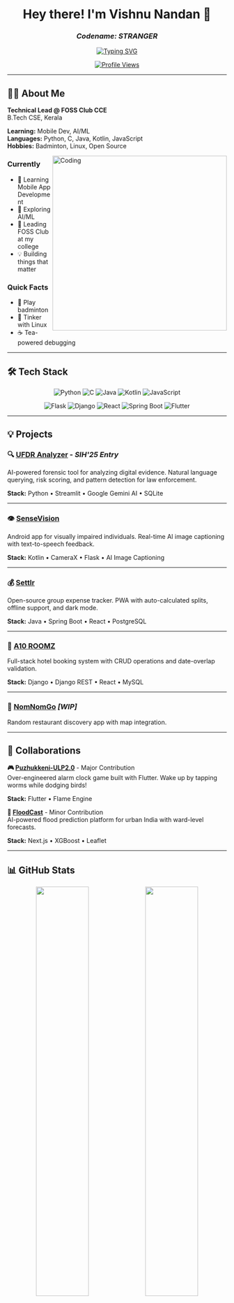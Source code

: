 <div align="center">

# Hey there! I'm Vishnu Nandan 👋

### *Codename: **STRANGER***

[![Typing SVG](https://readme-typing-svg.herokuapp.com?font=Fira+Code&size=22&duration=3000&pause=1000&color=00F7FF&center=true&vCenter=true&width=600&lines=B.Tech+CSE+%40+Christ+College;Technical+Lead+%40+FOSS+Club+CCE;Building+Open+Source+Products)](https://git.io/typing-svg)

[![Profile Views](https://komarev.com/ghpvc/?username=LORDv1shnu&color=blueviolet&style=for-the-badge)](https://github.com/LORDv1shnu)

</div>

---

## 👨‍💻 About Me

**Technical Lead @ FOSS Club CCE**  
B.Tech CSE, Kerala

**Learning:** Mobile Dev, AI/ML  
**Languages:** Python, C, Java, Kotlin, JavaScript  
**Hobbies:** Badminton, Linux, Open Source

<img align="right" alt="Coding" width="400" src="https://user-images.githubusercontent.com/74038190/229223263-cf2e4b07-2615-4f87-9c38-e37600f8381a.gif">

### Currently

- 📱 Learning Mobile App Development
- 🧠 Exploring AI/ML
- 👥 Leading FOSS Club at my college
- 💡 Building things that matter

### Quick Facts

- 🏸 Play badminton
- 🐧 Tinker with Linux
- ☕ Tea-powered debugging

---

## 🛠️ Tech Stack

<div align="center">

![Python](https://img.shields.io/badge/Python-3776AB?style=for-the-badge&logo=python&logoColor=white)
![C](https://img.shields.io/badge/C-00599C?style=for-the-badge&logo=c&logoColor=white)
![Java](https://img.shields.io/badge/Java-ED8B00?style=for-the-badge&logo=openjdk&logoColor=white)
![Kotlin](https://img.shields.io/badge/Kotlin-0095D5?style=for-the-badge&logo=kotlin&logoColor=white)
![JavaScript](https://img.shields.io/badge/JavaScript-F7DF1E?style=for-the-badge&logo=javascript&logoColor=black)

![Flask](https://img.shields.io/badge/Flask-000000?style=for-the-badge&logo=flask&logoColor=white)
![Django](https://img.shields.io/badge/Django-092E20?style=for-the-badge&logo=django&logoColor=white)
![React](https://img.shields.io/badge/React-20232A?style=for-the-badge&logo=react&logoColor=61DAFB)
![Spring Boot](https://img.shields.io/badge/Spring_Boot-6DB33F?style=for-the-badge&logo=spring-boot&logoColor=white)
![Flutter](https://img.shields.io/badge/Flutter-02569B?style=for-the-badge&logo=flutter&logoColor=white)

</div>

---

## 💡 Projects

### 🔍 [UFDR Analyzer](https://github.com/LORDv1shnu/ufdr-analyzer-sih25) - *SIH'25 Entry*
AI-powered forensic tool for analyzing digital evidence. Natural language querying, risk scoring, and pattern detection for law enforcement.

**Stack:** Python • Streamlit • Google Gemini AI • SQLite

---

### 👁️ [SenseVision](https://github.com/LORDv1shnu/SenseVision)
Android app for visually impaired individuals. Real-time AI image captioning with text-to-speech feedback.

**Stack:** Kotlin • CameraX • Flask • AI Image Captioning

---

### 💰 [Settlr](https://github.com/LORDv1shnu/settlr)
Open-source group expense tracker. PWA with auto-calculated splits, offline support, and dark mode.

**Stack:** Java • Spring Boot • React • PostgreSQL

---

### 🏨 [A10 ROOMZ](https://github.com/LORDv1shnu/hotel-room-booking)
Full-stack hotel booking system with CRUD operations and date-overlap validation.

**Stack:** Django • Django REST • React • MySQL

---

### 🍜 [NomNomGo](https://github.com/LORDv1shnu/NomNomGo) *[WIP]*
Random restaurant discovery app with map integration.

---

## 🤝 Collaborations

**🎮 [Puzhukkeni-ULP2.0](https://github.com/rohanks-hub/Puzhukkeni-ULP2.0)** - Major Contribution  
Over-engineered alarm clock game built with Flutter. Wake up by tapping worms while dodging birds!

**Stack:** Flutter • Flame Engine

**🌊 [FloodCast](https://github.com/WanderingHumanid/floodcast)** - Minor Contribution  
AI-powered flood prediction platform for urban India with ward-level forecasts.

**Stack:** Next.js • XGBoost • Leaflet

---

## 📊 GitHub Stats

<div align="center">
  <img width="49%" src="https://github-readme-stats.vercel.app/api?username=LORDv1shnu&show_icons=true&theme=radical&hide_border=true&count_private=true" />
  <img width="49%" src="https://github-readme-streak-stats.herokuapp.com/?user=LORDv1shnu&theme=radical&hide_border=true" />
</div>

<div align="center">
  <img width="40%" src="https://github-readme-stats.vercel.app/api/top-langs/?username=LORDv1shnu&layout=compact&theme=radical&hide_border=true&langs_count=8" />
</div>

---

## 📫 Connect

<div align="center">

[![LinkedIn](https://img.shields.io/badge/LinkedIn-0077B5?style=for-the-badge&logo=linkedin&logoColor=white)](https://www.linkedin.com/in/vishnunandan555/)
[![Instagram](https://img.shields.io/badge/Instagram-E4405F?style=for-the-badge&logo=instagram&logoColor=white)](https://www.instagram.com/vishnunandan555/)
[![GitHub](https://img.shields.io/badge/GitHub-100000?style=for-the-badge&logo=github&logoColor=white)](https://github.com/LORDv1shnu)

**Open to collaborations • Always learning 🚀**

</div>

---

<div align="center">

![](https://quotes-github-readme.vercel.app/api?type=horizontal&theme=radical)

<img src="https://raw.githubusercontent.com/Trilokia/Trilokia/379277808c61ef204768a61bbc5d25bc7798ccf1/bottom_header.svg" />

</div>

